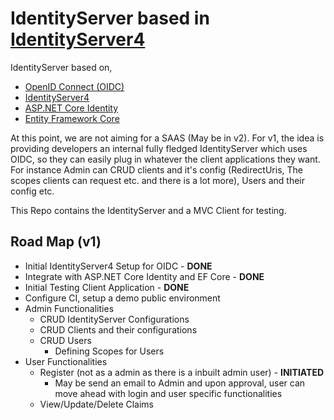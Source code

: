 # IdentityServer based in [IdentityServer4](http://docs.identityserver.io/en/release/) 

IdentityServer based on,
* [OpenID Connect (OIDC)](http://openid.net/connect/)
* [IdentityServer4](http://docs.identityserver.io/en/release/)
* [ASP.NET Core Identity](https://docs.microsoft.com/en-us/aspnet/core/security/authentication/identity) 
* [Entity Framework Core](https://docs.microsoft.com/en-us/ef/core/)

At this point, we are not aiming for a SAAS (May be in v2). For v1, the idea is providing developers an internal fully fledged IdentityServer which uses OIDC, so they can easily plug in whatever the client applications they want. For instance Admin can CRUD clients and it's config (RedirectUris, The scopes clients can request etc. and there is a lot more), Users and their config etc.

This Repo contains the IdentityServer and a MVC Client for testing.

## Road Map (v1)

* Initial IdentityServer4 Setup for OIDC - **DONE**
* Integrate with ASP.NET Core Identity and EF Core - **DONE**
* Initial Testing Client Application - **DONE**
* Configure CI, setup a demo public environment
* Admin Functionalities
    * CRUD IdentityServer Configurations
    * CRUD Clients and their configurations
    * CRUD Users
        * Defining Scopes for Users
* User Functionalities
    * Register (not as a admin as there is a inbuilt admin user) - **INITIATED**
        * May be send an email to Admin and upon approval, user can move ahead with login and user specific functionalities
    * View/Update/Delete Claims
